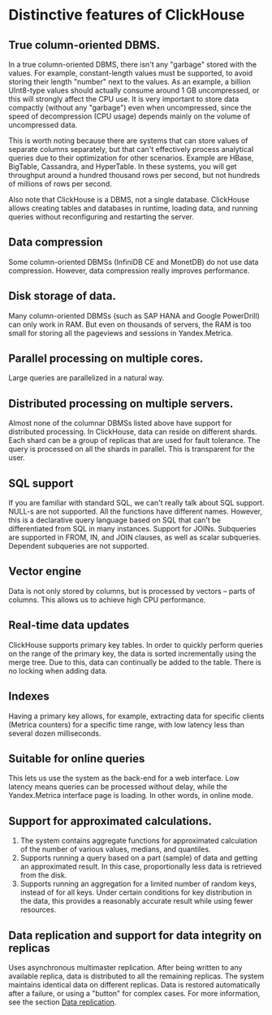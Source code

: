 # Distinctive features of ClickHouse

## True column-oriented DBMS.

In a true column-oriented DBMS, there isn't any "garbage" stored with the values. For example, constant-length values must be supported, to avoid storing their length "number" next to the values. As an example, a billion UInt8-type values should actually consume around 1 GB uncompressed, or this will strongly affect the CPU use. It is very important to store data compactly (without any "garbage") even when uncompressed, since the speed of decompression (CPU usage) depends mainly on the volume of uncompressed data.

This is worth noting because there are systems that can store values of separate columns separately, but that can't effectively process analytical queries due to their optimization for other scenarios. Example are HBase, BigTable, Cassandra, and HyperTable. In these systems, you will get throughput around a hundred thousand rows per second, but not hundreds of millions of rows per second.

Also note that ClickHouse is a DBMS, not a single database. ClickHouse allows creating tables and databases in runtime, loading data, and running queries without reconfiguring and restarting the server.

## Data compression

Some column-oriented DBMSs (InfiniDB CE and MonetDB) do not use data compression. However, data compression really improves performance.

## Disk storage of data.

Many column-oriented DBMSs (such as SAP HANA and Google PowerDrill) can only work in RAM. But even on thousands of servers, the RAM is too small for storing all the pageviews and sessions in Yandex.Metrica.

## Parallel processing on multiple cores.

Large queries are parallelized in a natural way.

## Distributed processing on multiple servers.

Almost none of the columnar DBMSs listed above have support for distributed processing.
In ClickHouse, data can reside on different shards. Each shard can be a group of replicas that are used for fault tolerance. The query is processed on all the shards in parallel. This is transparent for the user.

## SQL support

If you are familiar with standard SQL, we can't really talk about SQL support.
NULL-s are not supported. All the functions have different names.
However, this is a declarative query language based on SQL that can't be differentiated from SQL in many instances.
Support for JOINs. Subqueries are supported in FROM, IN, and JOIN clauses, as well as scalar subqueries.
Dependent subqueries are not supported.

## Vector engine

Data is not only stored by columns, but is processed by vectors – parts of columns. This allows us to achieve high CPU performance.

## Real-time data updates

ClickHouse supports primary key tables. In order to quickly perform queries on the range of the primary key, the data is sorted incrementally using the merge tree. Due to this, data can continually be added to the table. There is no locking when adding data.

## Indexes

Having a primary key allows, for example, extracting data for specific clients (Metrica counters) for a specific time range, with low latency less than several dozen milliseconds.

## Suitable for online queries

This lets us use the system as the back-end for a web interface. Low latency means queries can be processed without delay, while the Yandex.Metrica interface page is loading. In other words, in online mode.

## Support for approximated calculations.

1. The system contains aggregate functions for approximated calculation of the number of various values, medians, and quantiles.
2. Supports running a query based on a part (sample) of data and getting an approximated result. In this case, proportionally less data is retrieved from the disk.
3. Supports running an aggregation for a limited number of random keys, instead of for all keys. Under certain conditions for key distribution in the data, this provides a reasonably accurate result while using fewer resources.

## Data replication and support for data integrity on replicas

Uses asynchronous multimaster replication. After being written to any available replica, data is distributed to all the remaining replicas. The system maintains identical data on different replicas. Data is restored automatically after a failure, or using a "button" for complex cases.
For more information, see the section [Data replication](../table_engines/replication.md#table_engines-replication).

